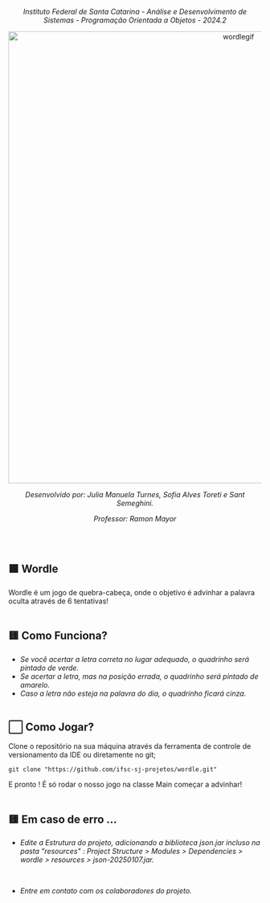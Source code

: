 *<p align="center"> Instituto Federal de Santa Catarina - Análise e Desenvolvimento de Sistemas - Programação Orientada a Objetos - 2024.2 </p>*

<p align="center">
  <img src="https://github.com/user-attachments/assets/8f2687e8-4a13-4fe3-8607-0976bac130c4" alt="wordlegif" width="900"/>
</p>

*<p align="center"> Desenvolvido por: Julia Manuela Turnes, Sofia Alves Toreti e Sant Semeghini. </p>*
*<p align="center"> Professor: Ramon Mayor  </p>*
<br> <br>

## 🟩 Wordle  
Wordle é um jogo de quebra-cabeça, onde o objetivo é advinhar a palavra oculta através de 6 tentativas!
<br> <br>

## 🟨 Como Funciona? 
* *Se você acertar a letra correta no lugar adequado, o quadrinho será pintado de verde.*
* *Se acertar a letra, mas na posição errada, o quadrinho será pintado de amarelo.*
* *Caso a letra não esteja na palavra do dia, o quadrinho ficará cinza.*
<br> <br>

## ⬜ Como Jogar? 
Clone o repositório na sua máquina através da ferramenta de controle de versionamento da IDE ou diretamente no git; 
```
git clone "https://github.com/ifsc-sj-projetos/wordle.git"
```
E pronto ! É só rodar o nosso jogo na classe Main começar a advinhar!
<br> <br>

## 🟨 Em caso de erro ...
* *Edite a Estrutura do projeto, adicionando a biblioteca json.jar incluso na pasta "resources" :
  Project Structure > Modules > Dependencies > wordle > resources > json-20250107.jar.*
<br> 

* *Entre em contato com os colaboradores do projeto.* 
